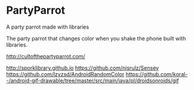 # PartyParrot
A party parrot made with libraries

The party parrot that changes color when you shake the phone built with libraries.

http://cultofthepartyparrot.com/

http://sporklibrary.github.io
https://github.com/nisrulz/Sensey
https://github.com/lzyzsd/AndroidRandomColor
https://github.com/koral--/android-gif-drawable/tree/master/src/main/java/pl/droidsonroids/gif

